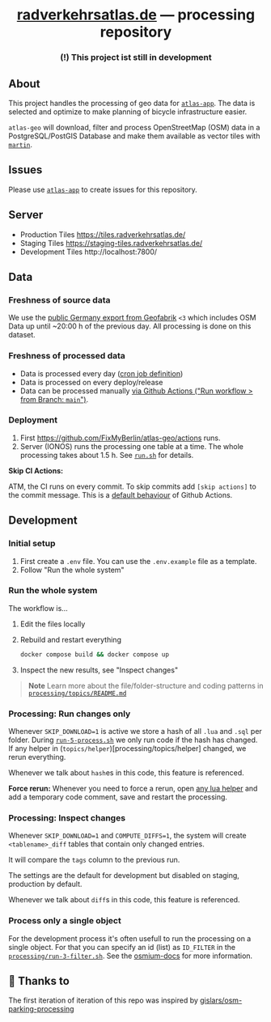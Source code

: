 <div align="center">
  <!-- <img src="src/images/" height="80" /> -->
  <h1 align="center"><a href="https://radverkehrsatlas.de/">radverkehrsatlas.de</a> — processing repository</h1>
  <h3><strong>(!)</strong> This project ist still in development</h3>
</div>

## About

This project handles the processing of geo data for [`atlas-app`](https://github.com/FixMyBerlin/atlas-app).
The data is selected and optimize to make planning of bicycle infrastructure easier.

`atlas-geo` will download, filter and process OpenStreetMap (OSM) data in a PostgreSQL/PostGIS Database and make them available as vector tiles with [`martin`](https://github.com/maplibre/martin).

## Issues

Please use [`atlas-app`](https://github.com/FixMyBerlin/atlas-app/issues) to create issues for this repository.

## Server

- Production Tiles https://tiles.radverkehrsatlas.de/
- Staging Tiles https://staging-tiles.radverkehrsatlas.de/
- Development Tiles http://localhost:7800/

## Data

### Freshness of source data

We use the [public Germany export from Geofabrik](https://download.geofabrik.de/europe/germany.html) `<3` which includes OSM Data up until ~20:00 h of the previous day. All processing is done on this dataset.

### Freshness of processed data

- Data is processed every day ([cron job definition](/.github/workflows/generate-tiles.yml#L3-L6))
- Data is processed on every deploy/release
- Data can be processed manually [via Github Actions ("Run workflow > from Branch: `main`")](https://github.com/FixMyBerlin/atlas-geo/actions/workflows/generate-tiles.yml).

### Deployment

1. First https://github.com/FixMyBerlin/atlas-geo/actions runs.
2. Server (IONOS) runs the processing one table at a time.
   The whole processing takes about 1.5 h. See [`run.sh`](processing/run.sh) for details.

**Skip CI Actions:**

ATM, the CI runs on every commit. To skip commits add `[skip actions]` to the commit message. This is a [default behaviour](https://docs.github.com/en/actions/managing-workflow-runs/skipping-workflow-runs) of Github Actions.

## Development

### Initial setup

1. First create a `.env` file. You can use the `.env.example` file as a template.
2. Follow "Run the whole system"

### Run the whole system

The workflow is…

1. Edit the files locally

2. Rebuild and restart everything

   ```sh
   docker compose build && docker compose up
   ```

3. Inspect the new results, see "Inspect changes"

> **Note**
> Learn more about the file/folder-structure and coding patterns in [`processing/topics/README.md`](/processing/topics/README.md)

### Processing: Run changes only

Whenever `SKIP_DOWNLOAD=1` is active we store a hash of all `.lua` and `.sql` per folder.
During [`run-5-process.sh`](processing/run-5-process.sh) we only run code if the hash has changed.
If any helper in (`topics/helper`)[processing/topics/helper] changed, we rerun everything.

Whenever we talk about `hash`es in this code, this feature is referenced.

**Force rerun:** Whenever you need to force a rerun, open [any lua helper](./processing/topics/helper/Set.lua) and add a temporary code comment, save and restart the processing.

### Processing: Inspect changes

Whenever `SKIP_DOWNLOAD=1` and `COMPUTE_DIFFS=1`, the system will create `<tablename>_diff` tables that contain only changed entries.

It will compare the `tags` column to the previous run.

The settings are the default for development but disabled on staging, production by default.

Whenever we talk about `diff`s in this code, this feature is referenced.

### Process only a single object

For the development process it's often usefull to run the processing on a single object.
For that you can specify an id (list) as `ID_FILTER` in the [`processing/run-3-filter.sh`](/processing/run-3-filter.sh).
See the [osmium-docs](https://docs.osmcode.org/osmium/latest/osmium-getid.html) for more information.

## 💛 Thanks to

The first iteration of iteration of this repo was inspired by [gislars/osm-parking-processing](https://github.com/gislars/osm-parking-processing)
